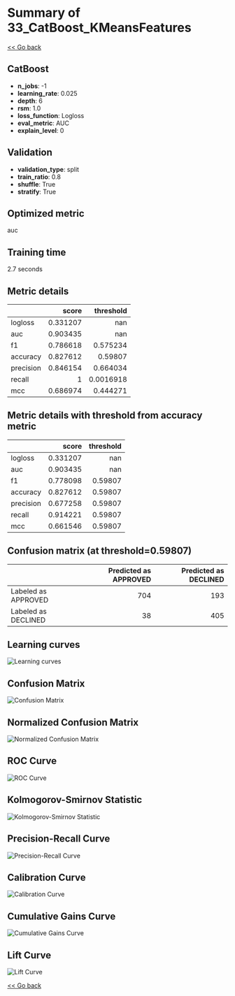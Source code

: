 # Summary of 33_CatBoost_KMeansFeatures

[<< Go back](../README.md)


## CatBoost
- **n_jobs**: -1
- **learning_rate**: 0.025
- **depth**: 6
- **rsm**: 1.0
- **loss_function**: Logloss
- **eval_metric**: AUC
- **explain_level**: 0

## Validation
 - **validation_type**: split
 - **train_ratio**: 0.8
 - **shuffle**: True
 - **stratify**: True

## Optimized metric
auc

## Training time

2.7 seconds

## Metric details
|           |    score |   threshold |
|:----------|---------:|------------:|
| logloss   | 0.331207 | nan         |
| auc       | 0.903435 | nan         |
| f1        | 0.786618 |   0.575234  |
| accuracy  | 0.827612 |   0.59807   |
| precision | 0.846154 |   0.664034  |
| recall    | 1        |   0.0016918 |
| mcc       | 0.686974 |   0.444271  |


## Metric details with threshold from accuracy metric
|           |    score |   threshold |
|:----------|---------:|------------:|
| logloss   | 0.331207 |   nan       |
| auc       | 0.903435 |   nan       |
| f1        | 0.778098 |     0.59807 |
| accuracy  | 0.827612 |     0.59807 |
| precision | 0.677258 |     0.59807 |
| recall    | 0.914221 |     0.59807 |
| mcc       | 0.661546 |     0.59807 |


## Confusion matrix (at threshold=0.59807)
|                     |   Predicted as APPROVED |   Predicted as DECLINED |
|:--------------------|------------------------:|------------------------:|
| Labeled as APPROVED |                     704 |                     193 |
| Labeled as DECLINED |                      38 |                     405 |

## Learning curves
![Learning curves](learning_curves.png)
## Confusion Matrix

![Confusion Matrix](confusion_matrix.png)


## Normalized Confusion Matrix

![Normalized Confusion Matrix](confusion_matrix_normalized.png)


## ROC Curve

![ROC Curve](roc_curve.png)


## Kolmogorov-Smirnov Statistic

![Kolmogorov-Smirnov Statistic](ks_statistic.png)


## Precision-Recall Curve

![Precision-Recall Curve](precision_recall_curve.png)


## Calibration Curve

![Calibration Curve](calibration_curve_curve.png)


## Cumulative Gains Curve

![Cumulative Gains Curve](cumulative_gains_curve.png)


## Lift Curve

![Lift Curve](lift_curve.png)



[<< Go back](../README.md)
